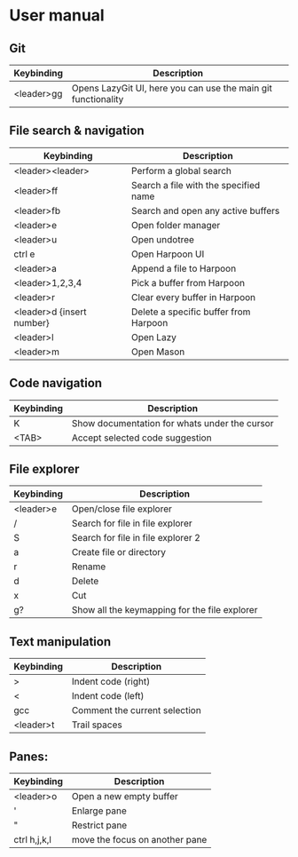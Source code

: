 # User manual

## Git
| Keybinding | Description |
| ---------- | ----------- |
| \<leader\>gg | Opens LazyGit UI, here you can use the main git functionality|

## File search & navigation
| Keybinding | Description |
| ---------- | ----------- |
| \<leader\>\<leader\> | Perform a global search |
| \<leader\>ff | Search a file with the specified name |
| \<leader\>fb | Search and open any active buffers |
| \<leader\>e | Open folder manager |
| \<leader\>u | Open undotree |
| ctrl e | Open Harpoon UI |
| \<leader\>a | Append a file to Harpoon |
| \<leader\>1,2,3,4 | Pick a buffer from Harpoon |
| \<leader\>r | Clear every buffer in Harpoon |
| \<leader\>d {insert number} | Delete a specific buffer from Harpoon |
| \<leader\>l | Open Lazy |
| \<leader\>m | Open Mason |

## Code navigation
| Keybinding | Description |
| ---------- | ----------- |
| K | Show documentation for whats under the cursor |
| \<TAB\> | Accept selected code suggestion |

## File explorer
| Keybinding | Description |
| ---------- | ----------- |
| \<leader\>e | Open/close file explorer |
| / | Search for file in file explorer |
| S | Search for file in file explorer 2 |
| a | Create file or directory |
| r | Rename |
| d | Delete |
| x | Cut |
| g? | Show all the keymapping for the file explorer |

## Text manipulation
| Keybinding | Description |
| ---------- | ----------- |
| > | Indent code (right) |
| < | Indent code (left)|
| gcc | Comment the current selection |
| \<leader\>t | Trail spaces |

## Panes:
| Keybinding | Description |
| ---------- | ----------- |
| \<leader\>o | Open a new empty buffer |
| ' | Enlarge pane |
| " | Restrict pane |
| ctrl h,j,k,l | move the focus on another pane |

